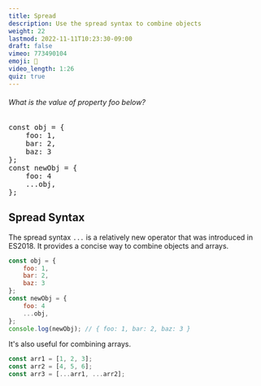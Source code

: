 ```yaml
---
title: Spread
description: Use the spread syntax to combine objects  
weight: 22
lastmod: 2022-11-11T10:23:30-09:00
draft: false
vimeo: 773490104
emoji: 👫
video_length: 1:26
quiz: true
---
```


<quiz-modal options="1:4:null" answer="1" prize="3">
  <h6>What is the value of property foo below?</h6>
<pre>
const obj = { 
    foo: 1, 
    bar: 2, 
    baz: 3 
};
const newObj = {
    foo: 4
    ...obj,
};
</pre>
</quiz-modal>

## Spread Syntax

The spread syntax `...` is a relatively new operator that was introduced in ES2018. It provides a concise way to combine objects and arrays. 

```js
const obj = { 
    foo: 1, 
    bar: 2, 
    baz: 3 
};
const newObj = {
    foo: 4
    ...obj,
};
console.log(newObj); // { foo: 1, bar: 2, baz: 3 }
```

It's also useful for combining arrays. 

```js
const arr1 = [1, 2, 3];
const arr2 = [4, 5, 6];
const arr3 = [...arr1, ...arr2];
```